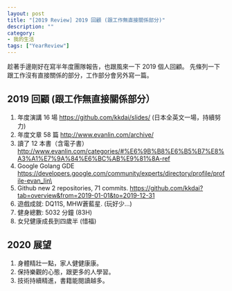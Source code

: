 ```yaml
---
layout: post
title: "[2019 Review] 2019 回顧 (跟工作無直接關係部分)"
description: ""
category: 
- 我的生活
tags: ["YearReview"]
---
```



趁著手邊剛好在寫半年度團隊報告，也跟風來一下 2019 個人回顧。
先條列一下跟工作沒有直接關係的部分，工作部分會另外寫一篇。

## 2019 回顧 (跟工作無直接關係部分）

1. 年度演講 16 場 https://github.com/kkdai/slides/ (日本全英文一場，持續努力)
2. 年度文章 58 篇 http://www.evanlin.com/archive/ 
3. 讀了 12 本書（含電子書） http://www.evanlin.com/categories/#%E6%9B%B8%E6%B5%B7%E8%A3%A1%E7%9A%84%E6%BC%AB%E9%81%8A-ref
4. Google Golang GDE https://developers.google.com/community/experts/directory/profile/profile-evan_lin\
5. Github new 2 repositories, 71 commits. https://github.com/kkdai?tab=overview&from=2019-01-01&to=2019-12-31
6. 遊戲成就: DQ11S, MHW蒼藍星. (玩好少...)
7. 健身總數: 5032 分鐘 (83H)
8. 女兒健康成長到四歲半 (惜福)





## 2020 展望

1. 身體精壯一點，家人健健康康。
2. 保持樂觀的心態，跟更多的人學習。
3. 技術持續精進，書籍能閱讀越多。

